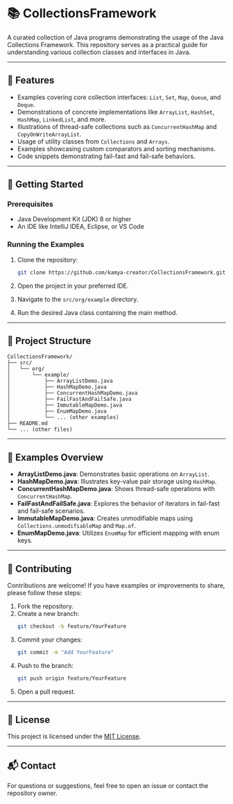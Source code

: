 
# 📚 CollectionsFramework

A curated collection of Java programs demonstrating the usage of the Java Collections Framework. This repository serves as a practical guide for understanding various collection classes and interfaces in Java.

---

## 🧰 Features

- Examples covering core collection interfaces: `List`, `Set`, `Map`, `Queue`, and `Deque`.
- Demonstrations of concrete implementations like `ArrayList`, `HashSet`, `HashMap`, `LinkedList`, and more.
- Illustrations of thread-safe collections such as `ConcurrentHashMap` and `CopyOnWriteArrayList`.
- Usage of utility classes from `Collections` and `Arrays`.
- Examples showcasing custom comparators and sorting mechanisms.
- Code snippets demonstrating fail-fast and fail-safe behaviors.

---

## 🚀 Getting Started

### Prerequisites

- Java Development Kit (JDK) 8 or higher
- An IDE like IntelliJ IDEA, Eclipse, or VS Code

### Running the Examples

1. Clone the repository:
   ```bash
   git clone https://github.com/kamya-creator/CollectionsFramework.git
   ```

2. Open the project in your preferred IDE.
3. Navigate to the `src/org/example` directory.
4. Run the desired Java class containing the main method.

---

## 📂 Project Structure

```
CollectionsFramework/
├── src/
│   └── org/
│       └── example/
│           ├── ArrayListDemo.java
│           ├── HashMapDemo.java
│           ├── ConcurrentHashMapDemo.java
│           ├── FailFastAndFailSafe.java
│           ├── ImmutableMapDemo.java
│           ├── EnumMapDemo.java
│           └── ... (other examples)
├── README.md
└── ... (other files)
```

---

## 🧪 Examples Overview

- **ArrayListDemo.java**: Demonstrates basic operations on `ArrayList`.
- **HashMapDemo.java**: Illustrates key-value pair storage using `HashMap`.
- **ConcurrentHashMapDemo.java**: Shows thread-safe operations with `ConcurrentHashMap`.
- **FailFastAndFailSafe.java**: Explores the behavior of iterators in fail-fast and fail-safe scenarios.
- **ImmutableMapDemo.java**: Creates unmodifiable maps using `Collections.unmodifiableMap` and `Map.of`.
- **EnumMapDemo.java**: Utilizes `EnumMap` for efficient mapping with enum keys.

---

## 🤝 Contributing

Contributions are welcome! If you have examples or improvements to share, please follow these steps:

1. Fork the repository.
2. Create a new branch:
   ```bash
   git checkout -b feature/YourFeature
   ```
3. Commit your changes:
   ```bash
   git commit -m "Add YourFeature"
   ```
4. Push to the branch:
   ```bash
   git push origin feature/YourFeature
   ```
5. Open a pull request.

---

## 📄 License

This project is licensed under the [MIT License](LICENSE).

---

## 📬 Contact

For questions or suggestions, feel free to open an issue or contact the repository owner.
